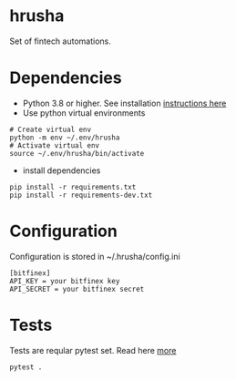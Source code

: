 # hrusha
Set of fintech automations.

# Dependencies
- Python 3.8 or higher. See installation [instructions here](https://www.python.org/downloads/) 
- Use python virtual environments 
```
# Create virtual env
python -m env ~/.env/hrusha
# Activate virtual env
source ~/.env/hrusha/bin/activate
```

- install dependencies
```
pip install -r requirements.txt
pip install -r requirements-dev.txt
```

# Configuration
Configuration is stored in ~/.hrusha/config.ini
```
[bitfinex]
API_KEY = your bitfinex key
API_SECRET = your bitfinex secret
```
# Tests
Tests are reqular pytest set. Read here [more](https://docs.pytest.org/en/7.1.x/)</br>
```
pytest .
```

